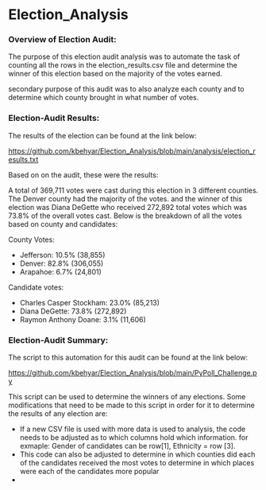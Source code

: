 # Election_Analysis

### Overview of Election Audit:

The purpose of this election audit analysis was to automate the task of counting all the rows in the election_results.csv file and determine the winner of this election based on the majority of the votes earned. 

secondary purpose of this audit was to also analyze each county and to determine which county brought in what number of votes.


### Election-Audit Results:

The results of the election can be found at the link below:

https://github.com/kbehyar/Election_Analysis/blob/main/analysis/election_results.txt

Based on on the audit, these were the results:

A total of 369,711 votes were cast during this election in 3 different counties. The Denver county had the majority of the votes. and the winner of this election was Diana DeGette who received 272,892 total votes which was 73.8% of the overall votes cast. Below is the breakdown of all the votes based on county and candidates:

County Votes:
- Jefferson: 10.5% (38,855)
- Denver: 82.8% (306,055)
- Arapahoe: 6.7% (24,801)

Candidate votes:
- Charles Casper Stockham: 23.0% (85,213)
- Diana DeGette: 73.8% (272,892)
- Raymon Anthony Doane: 3.1% (11,606)


### Election-Audit Summary:

The script to this automation for this audit can be found at the link below:

https://github.com/kbehyar/Election_Analysis/blob/main/PyPoll_Challenge.py

This script can be used to determine the winners of any elections. Some modifications that need to be made to this script in order for it to determine the results of any election are:

- If a new CSV file is used with more data is used to analysis, the code needs to be adjusted as to which columns hold which information. for exmaple: Gender of candidates can be row[1], Ethnicity = row [3].
- This code can also be adjusted to determine in which counties did each of the candidates received the most votes to determine in which places were each of the candidates more popular 
- 

